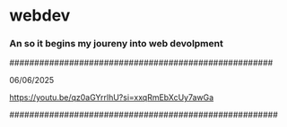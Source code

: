 # webdev
### An so it begins my joureny into web devolpment ###

#####################################################

06/06/2025

https://youtu.be/qz0aGYrrlhU?si=xxqRmEbXcUy7awGa


######################################################
